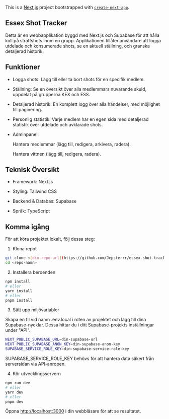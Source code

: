 This is a [Next.js](https://nextjs.org) project bootstrapped with [`create-next-app`](https://nextjs.org/docs/app/api-reference/cli/create-next-app).

## Essex Shot Tracker

Detta är en webbapplikation byggd med Next.js och Supabase för att hålla koll på straffshots inom en grupp. Applikationen tillåter användare att logga utdelade och konsumerade shots, se en aktuell ställning, och granska detaljerad historik.

## Funktioner
- Logga shots: Lägg till eller ta bort shots för en specifik medlem.

- Ställning: Se en översikt över alla medlemmars nuvarande skuld, uppdelat på grupperna KEX och ESS.

- Detaljerad historik: En komplett logg över alla händelser, med möjlighet till paginering.

- Personlig statistik: Varje medlem har en egen sida med detaljerad statistik över utdelade och avklarade shots.

- Adminpanel:

  Hantera medlemmar (lägg till, redigera, arkivera, radera).

  Hantera vittnen (lägg till, redigera, radera).


## Teknisk Översikt
- Framework: Next.js

- Styling: Tailwind CSS

- Backend & Databas: Supabase

- Språk: TypeScript


## Komma igång
För att köra projektet lokalt, följ dessa steg:

1. Klona repot
  ```bash
  git clone <[din-repo-url](https://github.com/Jepsterrr/essex-shot-tracker)>
  cd <repo-namn>
  ```
2. Installera beroenden
  ```bash
  npm install
  # eller
  yarn install
  # eller
  pnpm install
  ``` 
3. Sätt upp miljövariabler

Skapa en fil vid namn .env.local i roten av projektet och lägg till dina Supabase-nycklar. Dessa hittar du i ditt Supabase-projekts inställningar under "API".
```bash
NEXT_PUBLIC_SUPABASE_URL=din-supabase-url
NEXT_PUBLIC_SUPABASE_ANON_KEY=din-supabase-anon-key
SUPABASE_SERVICE_ROLE_KEY=din-supabase-service-role-key
```
SUPABASE_SERVICE_ROLE_KEY behövs för att hantera data säkert från serversidan via API-anropen.

4. Kör utvecklingsservern
```bash
npm run dev
# eller
yarn dev
# eller
pnpm dev
```

Öppna [http://localhost:3000](http://localhost:3000) i din webbläsare för att se resultatet.
